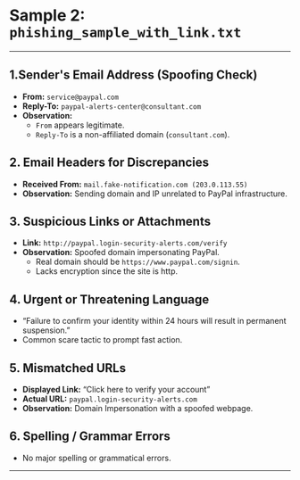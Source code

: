 # Sample 2: `phishing_sample_with_link.txt`
---

## 1.Sender's Email Address (Spoofing Check)
- **From:** `service@paypal.com`
- **Reply-To:** `paypal-alerts-center@consultant.com`
- **Observation:** 
  - `From` appears legitimate.
  - `Reply-To` is a non-affiliated domain (`consultant.com`).
## 2. Email Headers for Discrepancies
- **Received From:** `mail.fake-notification.com (203.0.113.55)`
- **Observation:** Sending domain and IP unrelated to PayPal infrastructure.
## 3. Suspicious Links or Attachments
- **Link:** `http://paypal.login-security-alerts.com/verify`
- **Observation:** Spoofed domain impersonating PayPal.
  - Real domain should be `https://www.paypal.com/signin`.
  - Lacks encryption since the site is http.
## 4. Urgent or Threatening Language
- “Failure to confirm your identity within 24 hours will result in permanent suspension.”
- Common scare tactic to prompt fast action.
## 5. Mismatched URLs
- **Displayed Link:** “Click here to verify your account”
- **Actual URL:** `paypal.login-security-alerts.com`
- **Observation:** Domain Impersonation with a spoofed webpage.
## 6. Spelling / Grammar Errors
- No major spelling or grammatical errors.

---
